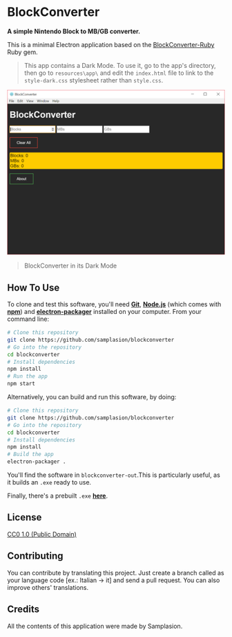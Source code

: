 # BlockConverter

**A simple Nintendo Block to MB/GB converter.**

This is a minimal Electron application based on the [BlockConverter-Ruby](https://github.com/Samplasion/BlockConverter-Ruby) Ruby gem.

> This app contains a Dark Mode. To use it, go to the app's directory, then go to `resources\app\` and edit the `index.html` file to link to the `style-dark.css` stylesheet rather than `style.css`.

[![BC](blockconverter-gui.PNG)](tryit.html)
> BlockConverter in its Dark Mode

## How To Use

To clone and test this software, you'll need **[Git](https://git-scm.com)**, **[Node.js](https://nodejs.org/en/download/)** (which comes with **[npm](http://npmjs.com)**) and **[electron-packager](https://github.com/electron-userland/electron-packager)** installed on your computer. From your command line:

```bash
# Clone this repository
git clone https://github.com/samplasion/blockconverter
# Go into the repository
cd blockconverter
# Install dependencies
npm install
# Run the app
npm start
```

Alternatively, you can build and run this software, by doing:

```bash
# Clone this repository
git clone https://github.com/samplasion/blockconverter
# Go into the repository
cd blockconverter
# Install dependencies
npm install
# Build the app
electron-packager .
```

You'll find the software in `blockconverter-out`.This is particularly useful, as it builds an `.exe` ready to use.

Finally, there's a prebuilt `.exe` **[here](http://www.mediafire.com/file/s9w0jy1m22bg8uv/blockconverter-win32-x64.rar)**.

## License

[CC0 1.0 (Public Domain)](LICENSE.md)

## Contributing

You can contribute by translating this project. Just create a branch called as your language code [ex.: Italian -> it] and send a pull request. You can also improve others' translations.

## Credits

All the contents of this application were made by Samplasion.
